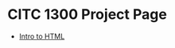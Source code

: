 # CITC 1300 Project Page

<ul>
    <li><a href="intro_to_html/index.html">Intro to HTML</a></li>
</ul>